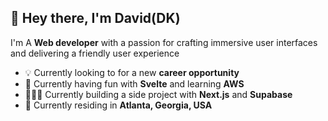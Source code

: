 ## 👋 Hey there, I'm David(DK)
I'm A **Web developer** with a passion for crafting immersive user interfaces and delivering a friendly user experience

- 💡 Currently looking to for a new **career opportunity**
- 📕 Currently having fun with **Svelte** and learning **AWS**
- 🧑🏻‍💻 Currently building a side project with **Next.js** and **Supabase**
- 📍 Currently residing in **Atlanta, Georgia, USA**
